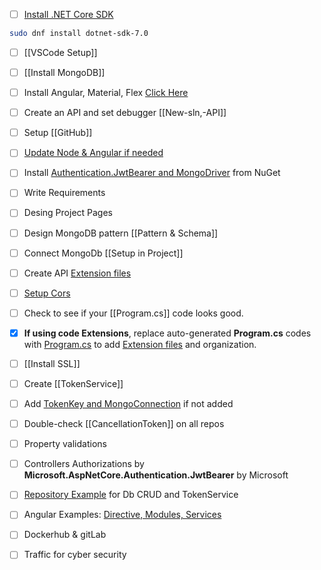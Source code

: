 - [ ] [Install .NET Core SDK](https://learn.microsoft.com/en-us/dotnet/core/install/linux?WT.mc_id=dotnet-35129-website)
```bash
sudo dnf install dotnet-sdk-7.0
```

- [ ] [[VSCode Setup]]

- [ ] [[Install MongoDB]]

- [ ] Install Angular, Material, Flex [Click Here](obsidian://open?vault=obsidian-class&file=Programming%2FInstall%20and%20Create%20Angular%20Project)

- [ ] Create an API and set debugger [[New-sln,-API]]

- [ ] Setup [[GitHub]]

- [ ] [Update Node & Angular if needed](obsidian://open?vault=obsidian-class&file=Programming%2FUpdate%20Node%20_%20Angular)

- [ ] Install [Authentication.JwtBearer and MongoDriver](https://github.com/mrtabaa/HealthApp/blob/dotnet6/api/api.csproj) from NuGet

- [ ] Write Requirements

- [ ] Desing Project Pages

- [ ] Design MongoDB pattern [[Pattern & Schema]]

- [ ] Connect MongoDb [[Setup in Project]]

- [ ] Create API [Extension files](https://github.com/mrtabaa/HealthApp/tree/dotnet6/api/Extensions) 

- [ ] [Setup Cors](obsidian://open?vault=obsidian-class&file=Programming%2FCors)

- [ ] Check to see if your [[Program.cs]] code looks good.

- [x] **If using code Extensions**, replace auto-generated **Program.cs** codes with [Program.cs](https://github.com/mrtabaa/HealthApp/blob/dotnet6/api/Program.cs) to add [Extension files](https://github.com/mrtabaa/HealthApp/tree/dotnet6/api/Extensions) and organization.

- [ ] [[Install SSL]]

- [ ] Create [[TokenService]]

- [ ] Add [TokenKey and MongoConnection](https://github.com/mrtabaa/HealthApp/blob/dotnet6/api/appsettings.Development.json) if not added

- [ ] Double-check [[CancellationToken]] on all repos

- [ ] Property validations

- [ ] Controllers Authorizations by **Microsoft.AspNetCore.Authentication.JwtBearer** by Microsoft

- [ ] [Repository Example](https://github.com/mrtabaa/HealthApp/blob/dotnet6/api/Repositories/LabsRepository.cs) for Db CRUD and TokenService

- [ ] Angular Examples: [Directive, Modules, Services](https://github.com/mrtabaa/HealthApp/tree/dotnet6/client/src/app)

- [ ] Dockerhub & gitLab

- [ ] Traffic for cyber security
